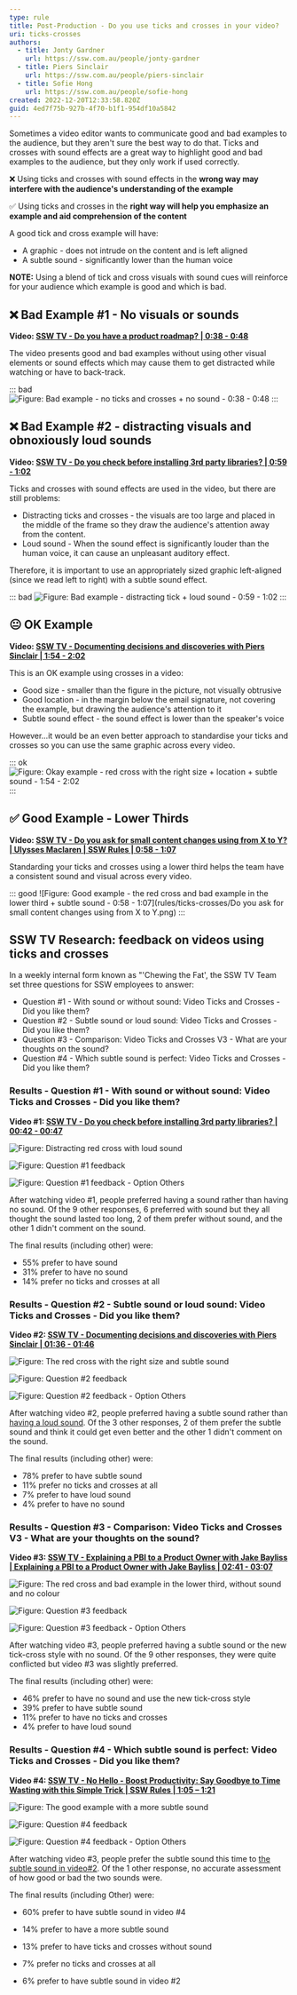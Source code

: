 ```yaml
---
type: rule
title: Post-Production - Do you use ticks and crosses in your video?
uri: ticks-crosses
authors:
  - title: Jonty Gardner
    url: https://ssw.com.au/people/jonty-gardner
  - title: Piers Sinclair
    url: https://ssw.com.au/people/piers-sinclair
  - title: Sofie Hong
    url: https://ssw.com.au/people/sofie-hong
created: 2022-12-20T12:33:58.820Z
guid: 4ed7f75b-927b-4f70-b1f1-954df10a5842
---
```

Sometimes a video editor wants to communicate good and bad examples to the audience, but they aren't sure the best way to do that. Ticks and crosses with sound effects are a great way to highlight good and bad examples to the audience, but they only work if used correctly.

<!--endintro-->

❌ Using ticks and crosses with sound effects in the **wrong way may interfere with the audience's understanding of the example**

✅ Using ticks and crosses in the **right way will help you emphasize an example and aid comprehension of the content**

<!--endintro-->

A good tick and cross example will have:

* A graphic - does not intrude on the content and is left aligned
* A subtle sound - significantly lower than the human voice 

**NOTE:** Using a blend of tick and cross visuals with sound cues will reinforce for your audience which example is good and which is bad. 

## ❌ Bad Example #1 - No visuals or sounds 

**Video: [SSW TV - Do you have a product roadmap? | 0:38 - 0:48](https://youtu.be/FXMMZvE1lig?t=38)**

The video presents good and bad examples without using other visual elements or sound effects which may cause them to get distracted while watching or have to back-track.

::: bad
![Figure: Bad example - no ticks and crosses + no sound - 0:38 - 0:48](bad-example-1-no-tick-and-cross-no-sound.png)
:::

## ❌ Bad Example #2 - distracting visuals and obnoxiously loud sounds

**Video: [SSW TV - Do you check before installing 3rd party libraries? | 0:59 - 1:02](https://youtu.be/1LPK3jgga_c?t=59)**

Ticks and crosses with sound effects are used in the video, but there are still problems: 

* Distracting ticks and crosses - the visuals are too large and placed in the middle of the frame so they draw the audience's attention away from the content.
* Loud sound - When the sound effect is significantly louder than the human voice, it can cause an unpleasant auditory effect.

Therefore, it is important to use an appropriately sized graphic left-aligned (since we read left to right) with a subtle sound effect.

::: bad
![Figure: Bad example - distracting tick + loud sound - 0:59 - 1:02](bad-example-2-distracting-tick-loud-sound.png)
:::

## 😐 OK Example

**Video: [SSW TV - Documenting decisions and discoveries with Piers Sinclair | 1:54 - 2:02](https://youtu.be/2Ff6NQrWMsY?t=114)**

This is an OK example using crosses in a video: 

* Good size - smaller than the figure in the picture, not visually obtrusive 
* Good location - in the margin below the email signature, not covering the example, but drawing the audience's attention to it 
* Subtle sound effect - the sound effect is lower than the speaker's voice 

However...it would be an even better approach to standardise your ticks and crosses so you can use the same graphic across every video. 

::: ok
![Figure: Okay example - red cross with the right size + location + subtle sound - 1:54 - 2:02](good-example-1-red-cross-with-the-right-size-subtle-sound.png)
:::


## ✅ Good Example - Lower Thirds

**Video: [SSW TV - Do you ask for small content changes using from X to Y? | Ulysses Maclaren | SSW Rules
| 0:58 - 1:07 ](https://youtu.be/zP5xdELqlBY?t=57)**

Standarding your ticks and crosses using a lower third helps the team have a consistent sound and visual across every video.

::: good
![Figure: Good example - the red cross and bad example in the lower third + subtle sound - 0:58 - 1:07](rules/ticks-crosses/Do you ask for small content changes using from X to Y.png)
:::

## SSW TV Research: feedback on videos using ticks and crosses

In a weekly internal form known as "'Chewing the Fat', the SSW TV Team set three questions for SSW employees to answer: 

* Question #1 - With sound or without sound: Video Ticks and Crosses - Did you like them?
* Question #2 - Subtle sound or loud sound: Video Ticks and Crosses - Did you like them?
* Question #3 - Comparison: Video Ticks and Crosses V3 - What are your thoughts on the sound?
* Question #4 - Which subtle sound is perfect: Video Ticks and Crosses - Did you like them?

### Results - Question #1 - With sound or without sound: Video Ticks and Crosses - Did you like them?

**Video #1: [SSW TV - Do you check before installing 3rd party libraries? | 00:42 - 00:47](https://youtu.be/1LPK3jgga_c?t=42)**

![Figure: Distracting red cross with loud sound](video-1-distracting-red-cross-with-loud-sound.png)

![Figure: Question #1 feedback](ctf-1-yes-v2.png)

![Figure: Question #1 feedback - Option Others](ctf-1-options.png)

After watching video #1, people preferred having a sound rather than having no sound. Of the 9 other responses, 6 preferred with sound but they all thought the sound lasted too long, 2 of them prefer without sound, and the other 1 didn't comment on the sound.

The final results (including other) were:

* 55% prefer to have sound
* 31% prefer to have no sound
* 14% prefer no ticks and crosses at all

### Results - Question #2 - Subtle sound or loud sound: Video Ticks and Crosses - Did you like them?

**Video #2: [SSW TV - Documenting decisions and discoveries with Piers Sinclair | 01:36 - 01:46](https://youtu.be/2Ff6NQrWMsY?t=96)**

![Figure: The red cross with the right size and subtle sound](video-2-the-red-cross-with-the-right-size-and-subtle-sound.png)

![Figure: Question #2 feedback](ctf-2-yes-v2.png)

![Figure: Question #2 feedback - Option Others](ctf-2-others.png)

After watching video #2, people preferred having a subtle sound rather than [having a loud sound](https://youtu.be/1LPK3jgga_c?t=42). Of the 3 other responses, 2 of them prefer the subtle sound and think it could get even better and the other 1 didn't comment on the sound.

The final results (including other) were:

* 78% prefer to have subtle sound
* 11% prefer no ticks and crosses at all
* 7% prefer to have loud sound
* 4% prefer to have no sound 

### Results - Question #3 - Comparison: Video Ticks and Crosses V3 - What are your thoughts on the sound?

**Video #3: [SSW TV - Explaining a PBI to a Product Owner with Jake Bayliss | Explaining a PBI to a Product Owner with Jake Bayliss | 02:41 - 03:07](https://youtu.be/L94TEsTuLz4?t=161)**

![Figure: The red cross and bad example in the lower third, without sound and no colour](video-3-the-red-cross-bad-example-in-the-lower-third-without-sound-and-no-colour.png)

![Figure: Question #3 feedback](ctf-3-v3-v2.png)

![Figure: Question #3 feedback - Option Others](ctf-3-others.png)

After watching video #3, people preferred having a subtle sound or the new tick-cross style with no sound. Of the 9 other responses, they were quite conflicted but video #3 was slightly preferred.

The final results (including other) were:

* 46% prefer to have no sound and use the new tick-cross style
* 39% prefer to have subtle sound
* 11% prefer to have no ticks and crosses
* 4% prefer to have loud sound

### Results - Question #4 - Which subtle sound is perfect: Video Ticks and Crosses - Did you like them?

**Video #4: [SSW TV - No Hello - Boost Productivity: Say Goodbye to Time Wasting with this Simple Trick | SSW Rules | 1:05 – 1:21 ](https://youtu.be/oOEpdViHeVI?t=65)**

![Figure: The good example with a more subtle sound](video-4-.png)

![Figure: Question #4 feedback](ctf-4.png)

![Figure: Question #4 feedback - Option Others](ctf-4-blur.png)

After watching video #3, people prefer the subtle sound this time to [the subtle sound in video#2](https://youtu.be/2Ff6NQrWMsY?t=96). Of the 1 other response, no accurate assessment of how good or bad the two sounds were.

The final results (including Other) were:
* 60% prefer to have subtle sound in video #4
 

* 14% prefer to have a more subtle sound
* 13% prefer to have ticks and crosses without sound
* 7% prefer no ticks and crosses at all
* 6% prefer to have subtle sound in video #2
